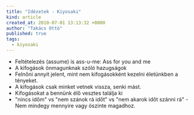 ```yaml
---
title: "Idézetek - Kiyosaki"
kind: article
created_at: 2010-07-01 13:13:32 +0000
author: "Takács Ottó"
published: true
tags: 
  - kiyosaki
---
```

- Feltételezés (assume) is ass-u-me: Ass for you and me
- A kifogások önmagunknak szóló hazugságok
- Felnőni annyit jelent, mint nem kifogásokként kezelni életünkben a tényeket.
- A kifogások csak minket vetnek vissza, senki mást.
- Kifogásokat a bennünk élő vesztes találja ki
- "nincs időm" vs "nem szánok rá időt" vs "nem akarok időt szánni rá" - Nem mindegy mennyire vagy öszinte magadhoz.


<div class='old-comments'></div>